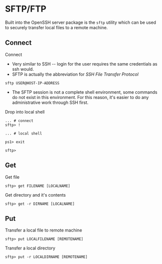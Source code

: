 SFTP/FTP
===============================

Built into the OpenSSH server package is the `sftp` utility which can be used to securely transfer local files to a remote machine.

## Connect

Connect
- Very similar to SSH -- login for the user requires the same credentials as ssh would.
- SFTP is actually the abbreviation for _SSH File Transfer Protocol_
```
sftp USER@HOST-IP-ADDRESS
```
- The SFTP session is not a complete shell environment, some commands do not exist in this environment. For this reason, it's easier to do any administrative work through SSH first.

Drop into local shell
```
... # connect
sftp> !

... # local shell

ps1> exit

sftp> 
```

## Get

Get file
```
sftp> get FILENAME [LOCALNAME]
```

Get directory and it's contents
```
sftp> get -r DIRNAME [LOCALNAME]
```

## Put

Transfer a local file to remote machine
```
sftp> put LOCALFILENAME [REMOTENAME]
```

Transfer a local directory
```
sftp> put -r LOCALDIRNAME [REMOTENAME]
```

